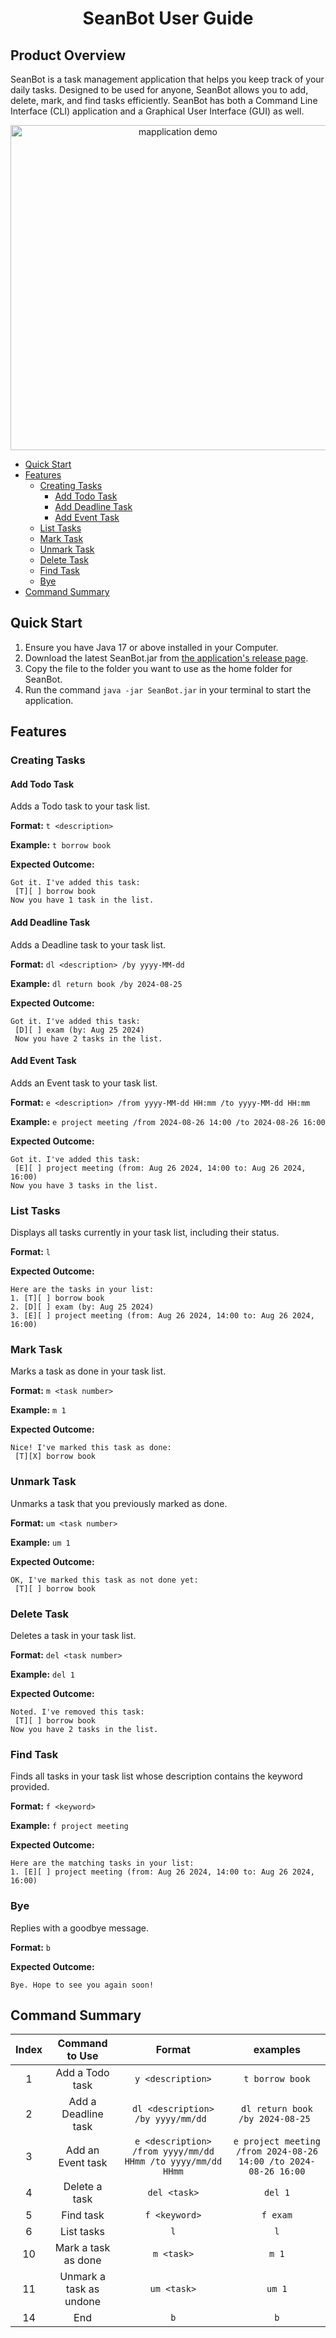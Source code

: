 <h1 align="center">SeanBot User Guide</h1>

## Product Overview
SeanBot is a task management application that helps you keep track of your daily tasks. Designed to be used for anyone, SeanBot allows you to add, delete, mark, and find tasks efficiently. SeanBot has both a Command Line Interface (CLI) application and a Graphical User Interface (GUI) as well. 

<p align="center">
<img width="520" src="./Ui.png" alt="mapplication demo">
</p>

- [Quick Start](#quick-start)
- [Features](#features)
    * [Creating Tasks](#creating-tasks)
        * [Add Todo Task](#add-todo-task)
        * [Add Deadline Task](#add-deadline-task)
        * [Add Event Task](#add-event-task)
    * [List Tasks](#list-tasks)
    * [Mark Task](#mark-task)
    * [Unmark Task](#unmark-task)
    * [Delete Task](#delete-task)
    * [Find Task](#find-task)
    * [Bye](#bye)
- [Command Summary](#command-summary)


## Quick Start
1. Ensure you have Java 17 or above installed in your Computer.
2. Download the latest SeanBot.jar from [the application's release page](https://github.com/seanwong2/ip/releases/).
3. Copy the file to the folder you want to use as the home folder for SeanBot.
4. Run the command `java -jar SeanBot.jar` in your terminal to start the application.

## Features

### Creating Tasks

#### Add Todo Task
Adds a Todo task to your task list.

**Format:** `t <description>`

**Example:** `t borrow book`

**Expected Outcome:**
```
Got it. I've added this task: 
 [T][ ] borrow book 
Now you have 1 task in the list.
```

#### Add Deadline Task
Adds a Deadline task to your task list.

**Format:** `dl <description> /by yyyy-MM-dd`

**Example:** `dl return book /by 2024-08-25`

**Expected Outcome:**
```
Got it. I've added this task: 
 [D][ ] exam (by: Aug 25 2024) 
 Now you have 2 tasks in the list.
```

#### Add Event Task
Adds an Event task to your task list.

**Format:** `e <description> /from yyyy-MM-dd HH:mm /to yyyy-MM-dd HH:mm`

**Example:** `e project meeting /from 2024-08-26 14:00 /to 2024-08-26 16:00`

**Expected Outcome:**
```
Got it. I've added this task: 
 [E][ ] project meeting (from: Aug 26 2024, 14:00 to: Aug 26 2024, 16:00) 
Now you have 3 tasks in the list.
```

### List Tasks
Displays all tasks currently in your task list, including their status.

**Format:** `l`

**Expected Outcome:**
```
Here are the tasks in your list:
1. [T][ ] borrow book
2. [D][ ] exam (by: Aug 25 2024) 
3. [E][ ] project meeting (from: Aug 26 2024, 14:00 to: Aug 26 2024, 16:00) 
```

### Mark Task
Marks a task as done in your task list.

**Format:** `m <task number>`

**Example:** `m 1`

**Expected Outcome:**
```
Nice! I've marked this task as done: 
 [T][X] borrow book
```

### Unmark Task
Unmarks a task that you previously marked as done.

**Format:** `um <task number>`

**Example:** `um 1`

**Expected Outcome:**
```
OK, I've marked this task as not done yet: 
 [T][ ] borrow book
```

### Delete Task
Deletes a task in your task list.

**Format:** `del <task number>`

**Example:** `del 1`

**Expected Outcome:**
```
Noted. I've removed this task: 
 [T][ ] borrow book
Now you have 2 tasks in the list.
```

### Find Task
Finds all tasks in your task list whose description contains the keyword provided.

**Format:** `f <keyword>`

**Example:** `f project meeting`

**Expected Outcome:**
```
Here are the matching tasks in your list:
1. [E][ ] project meeting (from: Aug 26 2024, 14:00 to: Aug 26 2024, 16:00) 
```

### Bye
Replies with a goodbye message.

**Format:** `b`

**Expected Outcome:**
```
Bye. Hope to see you again soon!
```

## Command Summary

| Index |   Command to Use    |                   Format                    |                        examples                        |
|:-----:|:-------------------:|:-------------------------------------------:|:------------------------------------------------------:|
|   1   |   Add a Todo task   |            `y <description>`             |                    `t borrow book`                    |
|   2   | Add a Deadline task |   `dl <description> /by yyyy/mm/dd `   |           `dl return book /by 2024-08-25 `            |
|   3   |  Add an Event task  | `e <description> /from yyyy/mm/dd HHmm /to yyyy/mm/dd HHmm` | `e project meeting /from 2024-08-26 14:00 /to 2024-08-26 16:00` |
|   4   |    Delete a task    |               `del <task>`               |                       `del 1`                       |
|   5   |    Find task        |              `f <keyword>`               |                       `f exam`                        |
|   6   |     List tasks      |                   `l`                    |                         `l`                         |
|  10   |     Mark a task as done |                `m <task>`                |                        `m 1`                        |
|  11   |    Unmark a task as undone |               `um <task>`               |                       `um 1`                       |
|  14   |  End   |                    `b`                    |                         `b`                          |
